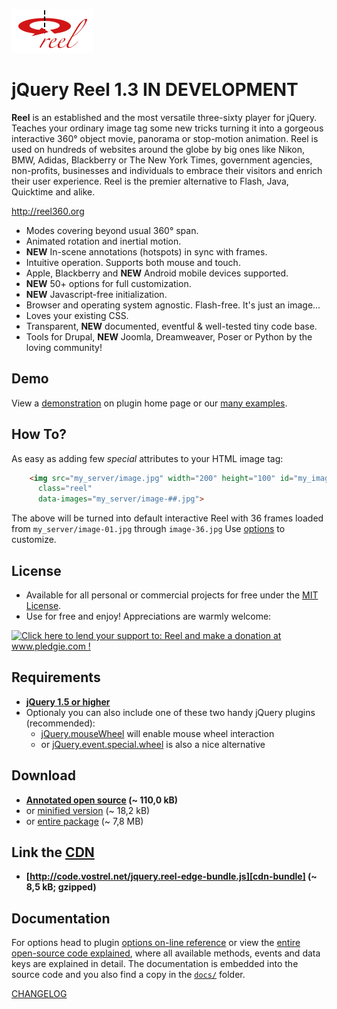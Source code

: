 ![logo](assets/logo.gif)

jQuery Reel 1.3 IN DEVELOPMENT
==============================

**Reel** is an established and the most versatile three-sixty player for jQuery. Teaches your ordinary image tag some new tricks turning it into a gorgeous interactive 360° object movie, panorama or stop-motion animation. Reel is used on hundreds of websites around the globe by  big ones like Nikon, BMW, Adidas, Blackberry or The New York Times, government agencies, non-profits, businesses and individuals to embrace their visitors and enrich their user experience. Reel is the premier alternative to Flash, Java, Quicktime and alike.

<http://reel360.org>

* Modes covering beyond usual 360° span.
* Animated rotation and inertial motion.
* **NEW** In-scene annotations (hotspots) in sync with frames.
* Intuitive operation. Supports both mouse and touch.
* Apple, Blackberry and **NEW** Android mobile devices supported.
* **NEW** 50+ options for full customization.
* **NEW** Javascript-free initialization.
* Browser and operating system agnostic. Flash-free. It's just an image...
* Loves your existing CSS.
* Transparent, **NEW** documented, eventful & well-tested tiny code base.
* Tools for Drupal, **NEW** Joomla, Dreamweaver, Poser or Python by the loving community!

Demo
----

View a [demonstration][demo] on plugin home page or our [many examples][examples].


How To?
-------

As easy as adding few _special_ attributes to your HTML image tag:

```html
    <img src="my_server/image.jpg" width="200" height="100" id="my_image"
      class="reel"
      data-images="my_server/image-##.jpg">
```

The above will be turned into default interactive Reel with 36 frames loaded from `my_server/image-01.jpg` through `image-36.jpg` Use [options][options] to customize.


License
-------

* Available for all personal or commercial projects for free under the [MIT License][license]. 
* Use for free and enjoy! Appreciations are warmly welcome:

<a href='http://www.pledgie.com/campaigns/9596'><img alt='Click here to lend your support to: Reel and make a donation at www.pledgie.com !' src='http://www.pledgie.com/campaigns/9596.png?skin_name=chrome' border='0' /></a>


Requirements
------------

* **[jQuery 1.5 or higher][jquery]**
* Optionaly you can also include one of these two handy jQuery plugins (recommended):
    * [jQuery.mouseWheel][mousewheel] will enable mouse wheel interaction
    * or [jQuery.event.special.wheel][wheel] is also a nice alternative


Download
--------

* **[Annotated open source][source] (~ 110,0 kB)**
* or [minified version][min] (~ 18,2 kB)
* or [entire package][zip] (~ 7,8 MB)


Link the [CDN][cdn]
-------------------

* **[http://code.vostrel.net/jquery.reel-edge-bundle.js][cdn-bundle] (~ 8,5 kB; gzipped)**


Documentation
-------------

For options head to plugin [options on-line reference][options] or view the [entire open-source code explained][docs], where all available methods, events and data keys are explained in detail. The documentation is embedded into the source code and you also find a copy in the [`docs/`][docs-copy] folder.

[CHANGELOG][changelog]



[demo]: http://reel360.org/reel#demo
[docs]: http://test.vostrel.net/jquery.reel/docs/jquery.reel.html
[docs-copy]: http://github.com/pisi/Reel/tree/master/docs
[examples]: http://test.vostrel.net/jquery.reel/example
[options]: http://reel360.org/reel#options
[changelog]: http://github.com/pisi/Reel/blob/master/CHANGELOG.markdown
[license]: https://raw.github.com/pisi/Reel/master/LICENSE.txt
[jquery]: http://www.jquery.com/
[mousewheel]: http://github.com/brandonaaron/jquery-mousewheel
[wheel]: http://blog.threedubmedia.com/2008/08/eventspecialwheel.html
[source]: http://github.com/pisi/Reel/raw/v1.3/jquery.reel.js
[min]: http://github.com/pisi/Reel/raw/v1.3/jquery.reel-min.js
[zip]: http://github.com/pisi/Reel/zipball/v1.3
[iphone-test]: http://www.youtube.com/watch?v=R0hiYmVre6s
[cdn]: http://wiki.github.com/pisi/Reel/cdn
[cdn-bundle]: http://code.vostrel.net/jquery.reel-edge-bundle.js
